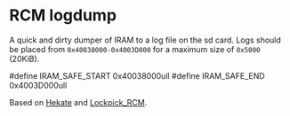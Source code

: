 RCM logdump
=
A quick and dirty dumper of IRAM to a log file on the sd card. Logs should be placed from ``0x40038000-0x4003D000`` for a maximum size of ``0x5000`` (20KiB).

#define IRAM_SAFE_START 0x40038000ull
#define IRAM_SAFE_END 0x4003D000ull

Based on [Hekate](https://github.com/CTCaer/hekate) and [Lockpick_RCM](https://github.com/shchmue/Lockpick_RCM).